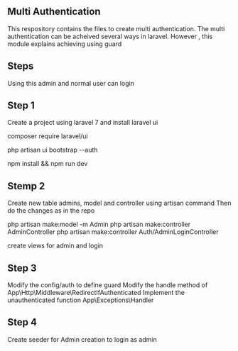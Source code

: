 
## Multi Authentication

This respository contains the files to create multi authentication.
The multi authentication can be acheived several ways in laravel. However , this module explains achieving using guard

## Steps
Using this admin and normal user can login

## Step 1

Create a project using laravel 7 and install laravel ui

composer require laravel/ui

php artisan ui bootstrap --auth

npm install && npm run dev

## Stemp 2

Create new table admins, model and controller using artisan command
Then do the changes as in the repo

php artisan make:model -m Admin
php artisan make:controller AdminController
php artisan make:controller Auth/AdminLoginController

create views for admin and login

## Step 3

Modify the config/auth to define guard
Modify the handle method of App\Http\Middleware\RedirectIfAuthenticated
Implement the unauthenticated function App\Exceptions\Handler

## Step 4

Create seeder for Admin creation to login as admin

